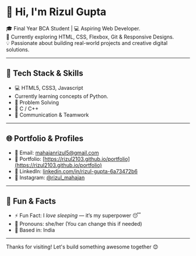 # 👋 Hi, I'm Rizul Gupta

🎓 Final Year BCA Student | 💻 Aspiring Web Developer.  
🚀 Currently exploring HTML, CSS, Flexbox, Git & Responsive Designs.  
💡 Passionate about building real-world projects and creative digital solutions.

---

## 🔧 Tech Stack & Skills
- 💻 HTML5, CSS3, Javascript
- Currently learning concepts of Python.
- 🧠 Problem Solving  
- 🧩 C / C++  
- 🤝 Communication & Teamwork  

---

## 🌐 Portfolio & Profiles

- 📧 Email: [mahajanrizul5@gmail.com](mailto:mahajanrizul5@gmail.com)  
- 🔗 Portfolio: [https://rizul2103.github.io/portfolio](https://rizul2103.github.io/portfolio)  
- 💼 LinkedIn: [linkedin.com/in/rizul-gupta-6a73472b6](https://linkedin.com/in/rizul-gupta-6a73472b6)  
- 📸 Instagram: [@rizul_mahajan](https://instagram.com/rizul_mahajan)  

---

## 💬 Fun & Facts
- ⚡ Fun Fact: I *love sleeping* — it’s my superpower 😴  
- 💬 Pronouns: she/her (You can change this if needed)  
- 📍 Based in: India

---

Thanks for visiting! Let's build something awesome together 😊
